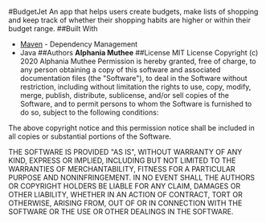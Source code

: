 #BudgetJet
An app that helps users create budgets, make lists of shopping and keep track of whether their shopping habits are higher or within their budget range.
##Built With
* [Maven](https://maven.apache.org/) - Dependency Management
* Java
##Authors
**Alphania Muthee**
##License
MIT License
Copyright (c) 2020 Alphania Muthee Permission is hereby granted, free of charge, to any person obtaining a copy of this software and associated documentation files (the "Software"), to deal in the Software without restriction, including without limitation the rights to use, copy, modify, merge, publish, distribute, sublicense, and/or sell copies of the Software, and to permit persons to whom the Software is furnished to do so, subject to the following conditions:

The above copyright notice and this permission notice shall be included in all copies or substantial portions of the Software.

THE SOFTWARE IS PROVIDED "AS IS", WITHOUT WARRANTY OF ANY KIND, EXPRESS OR IMPLIED, INCLUDING BUT NOT LIMITED TO THE WARRANTIES OF MERCHANTABILITY, FITNESS FOR A PARTICULAR PURPOSE AND NONINFRINGEMENT. IN NO EVENT SHALL THE AUTHORS OR COPYRIGHT HOLDERS BE LIABLE FOR ANY CLAIM, DAMAGES OR OTHER LIABILITY, WHETHER IN AN ACTION OF CONTRACT, TORT OR OTHERWISE, ARISING FROM, OUT OF OR IN CONNECTION WITH THE SOFTWARE OR THE USE OR OTHER DEALINGS IN THE SOFTWARE.